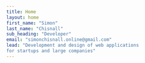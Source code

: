 ```yaml
---
title: Home
layout: home
first_name: "Simon"
last_name: "Chisnall"
sub_heading: "Developer"
email: "simonchisnall.online@gmail.com"
lead: "Development and design of web applications
for startups and large companies"
---
```


